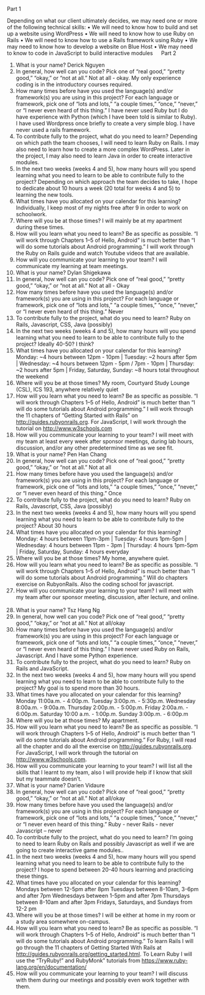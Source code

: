 Part 1

Depending on what our client ultimately decides, we may need one or more of the following technical skills:
•	We will need to know how to build and set up a website using WordPress
•	We will need to know how to use Ruby on Rails
•	We will need to know how to use a Rails framework using Ruby
•	We may need to know how to develop a website on Blue Host
•	We may need to know to code in JavaScript to build interactive modules
 
Part 2

1.	What is your name?
Derick Nguyen
2.	In general, how well can you code? Pick one of “real good,” “pretty good,” “okay,” or “not at all.”
Not at all - okay. My only experience coding is in the introductory courses required.
3.	How many times before have you used the language(s) and/or framework(s) you are using in this project? For each language or framework, pick one of “lots and lots,” “a couple times,” “once,” “never,” or “I never even heard of this thing.”
I have never used Ruby but I do have experience with Python (which I have been told is similar to Ruby). I have used Wordpress once briefly to create a very simple blog.  I have never used a rails framework. 
4.	To contribute fully to the project, what do you need to learn?
Depending on which path the team chooses, I will need to learn Ruby on Rails.  I may also need to learn how to create a more complex WordPress.  Later in the project, I may also need to learn Java in order to create interactive modules.
5.	In the next two weeks (weeks 4 and 5), how many hours will you spend learning what you need to learn to be able to contribute fully to the project?
Depending on which approach the team decides to take, I hope to dedicate about 10 hours a week (20 total for weeks 4 and 5) to learning the new tools.
6.	What times have you allocated on your calendar for this learning?
Individually, I keep most of my nights free after 9 in order to work on schoolwork.  
7.	Where will you be at those times?
I will mainly be at my apartment during these times.
8.	How will you learn what you need to learn? Be as specific as possible. “I will work through Chapters 1–5 of Hello, Android” is much better than “I will do some tutorials about Android programming.”
I will work through the Ruby on Rails guide and watch Youtube videos that are available.
9.	How will you communicate your learning to your team? 
I will communicate my learning at team meetings.
 
1.	What is your name?
Dylan Shigekawa
2.	In general, how well can you code? Pick one of “real good,” “pretty good,” “okay,” or “not at all.”
Not at all - Okay
3.	How many times before have you used the language(s) and/or framework(s) you are using in this project? For each language or framework, pick one of “lots and lots,” “a couple times,” “once,” “never,” or “I never even heard of this thing.”
Never
4.	To contribute fully to the project, what do you need to learn?
Ruby on Rails, Javascript, CSS, Java (possibly)
5.	In the next two weeks (weeks 4 and 5), how many hours will you spend learning what you need to learn to be able to contribute fully to the project?
Ideally 40-50? I think?
6.	What times have you allocated on your calendar for this learning?
Monday: ~4 hours between 12pm - 10pm | Tuesday: ~2 hours after 5pm | Wednesday: ~4 hours between 12pm - 5pm / 7pm - 10pm | Thursday: ~2 hours after 5pm | Friday, Saturday, Sunday: ~8 hours total throughout the weekend
7.	Where will you be at those times?
My room, Courtyard Study Lounge (CSL), ICS 193, anywhere relatively quiet
8.	How will you learn what you need to learn? Be as specific as possible. “I will work through Chapters 1–5 of Hello, Android” is much better than “I will do some tutorials about Android programming.”
I will work through the 11 chapters of “Getting Started with Rails” on http://guides.rubyonrails.org. For JavaScript, I will work through the tutorial on http://www.w3schools.com 
9.	How will you communicate your learning to your team? 
I will meet with my team at least every week after sponsor meetings, during lab hours, discussion, and/or any other predetermined time as we see fit.
 
1.	What is your name?
Pen Han Chang
2.	In general, how well can you code? Pick one of “real good,” “pretty good,” “okay,” or “not at all.”
Not at all
3.	How many times before have you used the language(s) and/or framework(s) you are using in this project? For each language or framework, pick one of “lots and lots,” “a couple times,” “once,” “never,” or “I never even heard of this thing.”
Once
4.	To contribute fully to the project, what do you need to learn?
Ruby on Rails, Javascript, CSS, Java (possibly)
5.	In the next two weeks (weeks 4 and 5), how many hours will you spend learning what you need to learn to be able to contribute fully to the project?
About 30 hours
6.	What times have you allocated on your calendar for this learning?
Monday: 4 hours between 11pm-3pm | Tuesday: 4 hours 1pm-5pm | Wednesday: 4 hours between 11pm - 3pm  | Thursday: 4 hours 1pm-5pm | Friday, Saturday, Sunday: 4 hours everyday
7.	Where will you be at those times?
My home, anywhere quiet.
8.	How will you learn what you need to learn? Be as specific as possible. “I will work through Chapters 1–5 of Hello, Android” is much better than “I will do some tutorials about Android programming.”
Will do chapters exercise on RubyonRails. Also the coding school for javascript.
9.	How will you communicate your learning to your team? 
I will meet with my team after our sponsor meeting, discussion, after lecture, and online.
 
1.	What is your name?
Tsz Hang Ng
2.	In general, how well can you code? Pick one of “real good,” “pretty good,” “okay,” or “not at all.”
Not at all/okay
3.	How many times before have you used the language(s) and/or framework(s) you are using in this project? For each language or framework, pick one of “lots and lots,” “a couple times,” “once,” “never,” or “I never even heard of this thing.”
I have never used Ruby on Rails, Javascript. And I have some Python experience.
4.	To contribute fully to the project, what do you need to learn?
Ruby on Rails and JavaScript.
5.	In the next two weeks (weeks 4 and 5), how many hours will you spend learning what you need to learn to be able to contribute fully to the project?
My goal is to spend more than 30 hours.
6.	What times have you allocated on your calendar for this learning?
Monday 11:00a.m. - 4:00p.m.
Tuesday 3:00p.m. - 5:30p.m.
Wednesday 8:00a.m. - 9:00a.m.
Thursday 2:00p.m. - 5:00p.m.
Friday 2:00a.m. - 6:00p.m.
Saturday 10:00 a.m. - 1:00p.m.
Sunday 3:00p.m. - 6:00p.m
7.	Where will you be at those times?
My apartment.
8.	How will you learn what you need to learn? Be as specific as possible. “I will work through Chapters 1–5 of Hello, Android” is much better than “I will do some tutorials about Android programming.”
For Ruby, I will read all the chapter and do all the exercise on http://guides.rubyonrails.org. For JavaScript, I will work through the tutorial on http://www.w3schools.com.
9.	How will you communicate your learning to your team? 
I will list all the skills that I learnt to my team, also I will provide help if I know that skill but my teammate doesn’t.
 
1.	What is your name?
Darien Vidaure
2.	In general, how well can you code? Pick one of “real good,” “pretty good,” “okay,” or “not at all.”
Not at all/okay
3.	How many times before have you used the language(s) and/or framework(s) you are using in this project? For each language or framework, pick one of “lots and lots,” “a couple times,” “once,” “never,” or “I never even heard of this thing.”
Ruby - never
Rails - never
Javascript – never
4.	To contribute fully to the project, what do you need to learn?
I’m going to need to learn Ruby on Rails and possibly Javascript as well if we are going to create interactive game modules..
5.	In the next two weeks (weeks 4 and 5), how many hours will you spend learning what you need to learn to be able to contribute fully to the project?
I hope to spend between 20-40 hours learning and practicing these things.
6.	What times have you allocated on your calendar for this learning?
Mondays between 12-5pm after 8pm
Tuesdays between 8-10am, 3-6pm and after 7pm
Wednesdays between 1-5pm and after 7pm
Thursdays between 8-10am and after 3pm
Fridays, Saturdays, and Sundays from 12-2 pm
7.	Where will you be at those times?
I will be either at home in my room or a study area somewhere on-campus.
8.	How will you learn what you need to learn? Be as specific as possible. “I will work through Chapters 1–5 of Hello, Android” is much better than “I will do some tutorials about Android programming.”
To learn Rails I will go through the 11 chapters of Getting Started With Rails at http://guides.rubyonrails.org/getting_started.html. To Learn Ruby I will use the “TryRuby!” and RubyMonk” tutorials from https://www.ruby-lang.org/en/documentation/
9.	How will you communicate your learning to your team? 
I will discuss with them during our meetings and possibly even work together with them.
